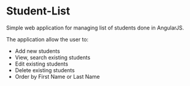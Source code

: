 # Student-List
Simple web application for managing list of students done in AngularJS.

The application allow the user to:

- Add new students
- View, search existing students
- Edit existing students
- Delete existing students
- Order by First Name or Last Name
